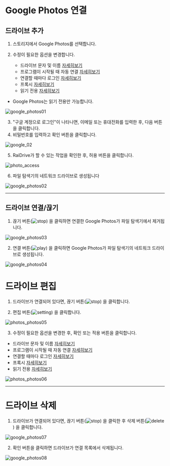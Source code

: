 # Google Photos 연결

## 드라이브 추가

1. 스토리지에서 Google Photos를 선택합니다.

2. 수정이 필요한 옵션을 변경합니다.
   - 드라이브 문자 및 이름 [자세히보기](https://github.com/bin1006/test/blob/master/drive_name.md)
   - 프로그램이 시작될 때 자동 연결 [자세히보기](https://github.com/bin1006/test/blob/master/automatic.md)
   - 연결할 때마다 로그인 [자세히보기](https://github.com/bin1006/test/blob/master/connection_login.md)
   - 프록시 [자세히보기](https://github.com/bin1006/test/blob/master/proxy.md#%ED%94%84%EB%A1%9D%EC%8B%9C-%EC%82%AC%EC%9A%A9)
   - 읽기 전용 [자세히보기](https://github.com/bin1006/test/blob/master/read.md)

- Google Photos는 읽기 전용만 가능합니다.

![google_photos01](/google_photos01.PNG?raw=true)


3. "구글 계정으로 로그인"이 나타나면, 이메일 또는 휴대전화를 입력한 후, 다음 버튼을 클릭합니다.
4. 비밀번호를 입력하고 확인 버튼을 클릭합니다.

![google_02](/google_02.PNG?raw=true)

5. RaiDrive가 할 수 있는 작업을 확인한 후, 허용 버튼을 클릭합니다.

![photo_access](/photo_access.PNG?raw=true)

6. 파일 탐색기의 네트워크 드라이브로 생성됩니다

![google_photos02](/google_photos02.PNG?raw=true)


---

## 드라이브 연결/끊기

1. 끊기 버튼(![stop](/stop_icon1.png?raw=true)) 을 클릭하면 연결한 Google Photos가 파일 탐색기에서 제거됩니다.

![google_photos03](/google_photos03.PNG?raw=true)

2. 연결 버튼(![play](/play.png?raw=true)) 을 클릭하면 Google Photos가 파일 탐색기의 네트워크 드라이브로 생성됩니다.

![google_photos04](/google_photos04.PNG?raw=true)



# 드라이브 편집

1. 드라이브가 연결되어 있다면, 끊기 버튼(![stop](/stop_icon1.png?raw=true)) 을 클릭합니다.
  
2. 편집 버튼(![setting](/setting_icon.png?raw=true)) 을 클릭합니다.

![photos_photos05](/photos_photos05.png?raw=true)

3. 수정이 필요한 옵션을 변경한 후, 확인 또는 적용 버튼을 클릭합니다.

 - 드라이브 문자 및 이름 [자세히보기](https://github.com/bin1006/test/blob/master/drive_name.md)
 - 프로그램이 시작될 때 자동 연결 [자세히보기](https://github.com/bin1006/test/blob/master/automatic.md)
 - 연결할 때마다 로그인 [자세히보기](https://github.com/bin1006/test/blob/master/connection_login.md)
 - 프록시 [자세히보기](https://github.com/bin1006/test/blob/master/proxy.md#%ED%94%84%EB%A1%9D%EC%8B%9C-%EC%82%AC%EC%9A%A9)
 - 읽기 전용 [자세히보기](https://github.com/bin1006/test/blob/master/read.md)
 
![photos_photos06](/photos_photos06.PNG?raw=true)


---


# 드라이브 삭제

1. 드라이브가 연결되어 있다면, 끊기 버튼(![stop](/stop_icon1.png?raw=true)) 을 클릭한 후 삭제 버튼(![delete](/delete_icon1.png?raw=true)) 을 클릭합니다.

![google_photos07](/google_photos07.png?raw=true)

2. 확인 버튼을 클릭하면 드라이브가 연결 목록에서 삭제됩니다.

![google_photos08](/google_photos08.PNG?raw=true)


